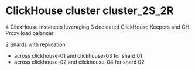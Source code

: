 # ClickHouse cluster cluster_2S_2R

4 ClickHouse instances leveraging 3 dedicated ClickHouse Keepers and CH Proxy load balancer

2 Shards with replication:
- across clickhouse-01 and clickhouse-03 for shard 01
- across clickhouse-02 and clickhouse-04 for shard 02

